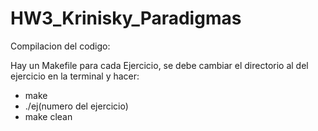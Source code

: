 # HW3_Krinisky_Paradigmas

Compilacion del codigo:


  Hay un Makefile para cada Ejercicio, se debe cambiar el directorio al del ejercicio en la terminal y hacer:
  - make
  - ./ej(numero del ejercicio)
  - make clean
